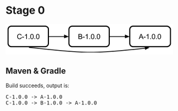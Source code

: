 # Stage 0

<img src="dependencies.png" style="margin-left:auto;margin-right:auto;"/>

## Maven & Gradle

Build succeeds, output is:
<pre>C-1.0.0 -> A-1.0.0
C-1.0.0 -> B-1.0.0 -> A-1.0.0</pre>

